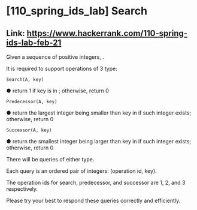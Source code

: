 # [110_spring_ids_lab] Search

## Link: https://www.hackerrank.com/110-spring-ids-lab-feb-21

Given a sequence of  positive integers, .

It is required to support operations of 3 type:
```
Search(A, key)
```
● return 1 if key is in ; otherwise, return 0
```
Predecessor(A, key)
```
● return the largest integer being smaller than key in  if such integer exists; otherwise, return 0
```
Successor(A, key)
```
● return the smallest integer being larger than key in  if such integer exists; otherwise, return 0

There will be  queries of either type.

Each query is an ordered pair of integers: (operation id, key).

The operation ids for search, predecessor, and successor are 1, 2, and 3 respectively.

Please try your best to respond these queries correctly and efficiently.
